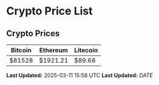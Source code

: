 # Crypto Price List

## Crypto Prices
| Bitcoin | Ethereum | Litecoin |
| ------- | -------- | -------- |
| $81528 | $1921.21 | $89.68 |
**Last Updated:** 2025-03-11 15:58 UTC
**Last Updated:** $DATE$
